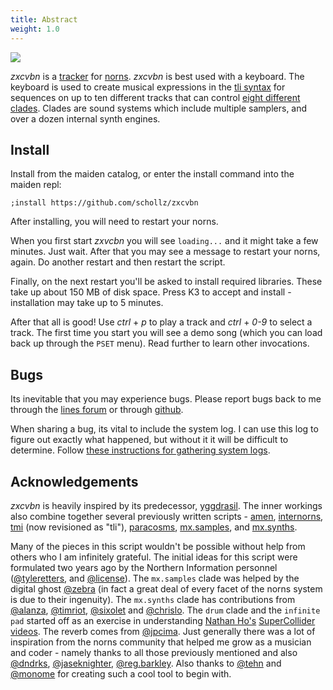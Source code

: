 ```yaml
---
title: Abstract
weight: 1.0
---
```



<img src="/static/main1.png" class="fr">

*zxcvbn* is a [tracker](https://en.wikipedia.org/wiki/Music_tracker) for [norns](https://monome.org). *zxcvbn* is best used with a keyboard. The keyboard is used to create musical expressions in the [tli syntax](#tli) for sequences on up to ten different tracks that can control [eight different clades](#clades). Clades are sound systems which include multiple samplers, and over a dozen internal synth engines.



## Install

Install from the maiden catalog, or enter the install command into the maiden repl:

`;install https://github.com/schollz/zxcvbn`

After installing, you will need to restart your norns. 

When you first start *zxvcbn* you will see `loading...` and it might take a few minutes. Just wait. After that you may see a message to restart your norns, again. Do another restart and then restart the script.

Finally, on the next restart you'll be asked to install required libraries. These take up about 150 MB of disk space. Press K3 to accept and install - installation may take up to 5 minutes.

After that all is good! Use *ctrl* + *p* to play a track and *ctrl* + *0-9* to select a track. The first time you start you will see a demo song (which you can load back up through the `PSET` menu). Read further to learn other invocations.


## Bugs

Its inevitable that you may experience bugs. Please report bugs back to me through the [lines forum](https://llllllll.co/t/zxcvbn) or through [github](https://github.com/schollz/zxcvbn/issues/new?assignees=&labels=&template=bug_report.md&title=).

When sharing a bug, its vital to include the system log. I can use this log to figure out exactly what happened, but without it it will be difficult to determine. Follow [these instructions for gathering system logs](https://monome.org/docs/norns/help/#logs).

## Acknowledgements


*zxcvbn* is heavily inspired by its predecessor, [yggdrasil](https://northern-information.github.io/yggdrasil-docs/).  The inner workings also combine together several previously written scripts - [amen](https://github.com/schollz/amen), [internorns](https://github.com/schollz/internorns), [tmi](https://github.com/schollz/tmi) (now revisioned as "tli"), [paracosms](https://github.com/schollz/paracosms), [mx.samples](https://github.com/schollz/mx-samples), and [mx.synths](https://github.com/schollz/mx-synths).


Many of the pieces in this script wouldn't be possible without help from others who I am infinitely grateful. The initial ideas for this script were formulated two years ago by the Northern Information personnel ([@tyleretters](https://stuxnet.me/), and [@license](https://github.com/ryanlaws)).  The `mx.samples` clade was helped by the digital ghost [@zebra](http://catfact.net/) (in fact a great deal of every facet of the norns system is due to their ingenuity). The `mx.synths` clade has contributions from [@alanza](https://alanza.bandcamp.com), [@timriot](https://github.com/timriot),  [@sixolet](https://github.com/sixolet) and [@chrislo](https://github.com/chrislo). The `drum` clade and the `infinite pad` started off as an exercise in understanding [Nathan Ho's](https://nathan.ho.name/) [SuperCollider videos](https://www.youtube.com/channel/UCOLGEEl-F3vQ6M1chJ5DsEw). The reverb comes from [@jpcima](https://github.com/jpcima). Just generally there was a lot of inspiration from the norns community that helped me grow as a musician and coder - namely thanks to all those previously mentioned and also [@dndrks](https://github.com/dndrks), [@jaseknighter](https://github.com/jaseknighter), [@reg.barkley](https://www.instagram.com/reg.barkley/). Also thanks to [@tehn](https://nnnnnnnn.co/) and [@monome](https://monome.org) for creating such a cool tool to begin with.

